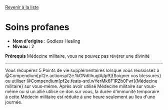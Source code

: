 [Revenir à la liste](..)

# Soins profanes

 * **Nom d'origine** : Godless Healing
 * **Niveau** : 2


<p><span><strong>Prérequis</strong> Médecine militaire, vous ne pouvez pas révérer une divinité<br></span></p>
<hr>
<p>Vous récupérez 5 Points de vie supplémentaires lorsque vous réussissez à @Compendium[pf2e.actionspf2e.1kGNdIIhuglAjIp9]{Soigner vos blessures} ou utiliser @Compendium[pf2e.feats-srd.wYerMk6F1RZb0Fwt]{Médecine militaire} sur vous-même. Après avoir utilisé Médecine militaire sur vous-même ou si un allié utilise ce don sur vous, la durée d'immunité temporaire à cette Médecin militaire est réduite à une heure seulement au lieu d'une journée.&nbsp;</p>